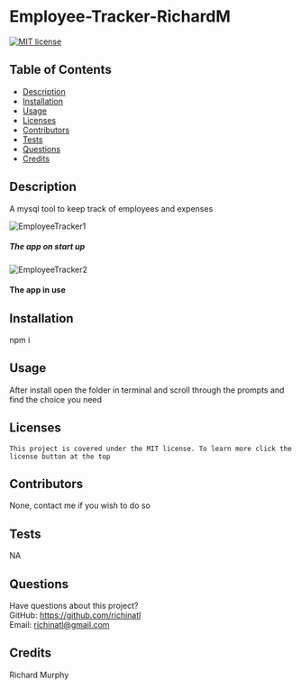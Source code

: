 # Employee-Tracker-RichardM

[![MIT license](https://img.shields.io/badge/License-MIT-blue.svg)](https://lbesson.mit-license.org/)

## Table of Contents

- [Description](#description)
- [Installation](#installation)
- [Usage](#usage)
- [Licenses](#licenses)
- [Contributors](#contributors)
- [Tests](#tests)
- [Questions](#questions)
- [Credits](#credits)

## Description

A mysql tool to keep track of employees and expenses

![EmployeeTracker1](https://user-images.githubusercontent.com/95508564/171775616-c5315132-dc2f-49fa-93ab-5fa9fedd5a79.png)
##### The app on start up

![EmployeeTracker2](https://user-images.githubusercontent.com/95508564/171775673-cb919433-5f00-4e04-9ad2-af17625e8bf4.png)
#### The app in use




## Installation

npm i

## Usage

After install open the folder in terminal and scroll through the prompts and find the choice you need

## Licenses

    This project is covered under the MIT license. To learn more click the license button at the top

## Contributors

None, contact me if you wish to do so

## Tests

NA

## Questions

Have questions about this project?  
 GitHub: https://github.com/richinatl  
 Email: richinatl@gmail.com

## Credits

Richard Murphy
